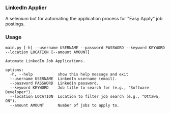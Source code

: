 ### LinkedIn Applier

A selenium bot for automating the application process for "Easy Apply" job
postings.

### Usage

    main.py [-h] --username USERNAME --password PASSWORD --keyword KEYWORD --location LOCATION [--amount AMOUNT]

    Automate LinkedIn Job Applications.

    options:
      -h, --help           show this help message and exit
      --username USERNAME  LinkedIn username (email).
      --password PASSWORD  LinkedIn password.
      --keyword KEYWORD    Job title to search for (e.g., "Software Developer").
      --location LOCATION  Location to filter job search (e.g., "Ottawa, ON").
      --amount AMOUNT      Number of jobs to apply to.

